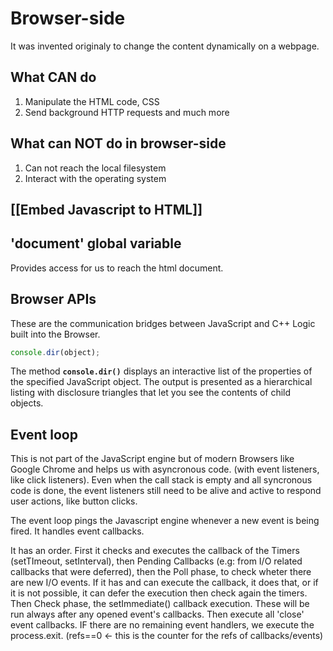 # Browser-side
It was invented originaly to change the content dynamically on a webpage.  

## What CAN do 
1. Manipulate the HTML code, CSS
1. Send background HTTP requests and much more

## What can NOT do in browser-side
1. Can not reach the local filesystem
1. Interact with the operating system

## [[Embed Javascript to HTML]]

## 'document' global variable
Provides access for us to reach the html document. 

## Browser APIs
These are the communication bridges between JavaScript and C++ Logic built into the Browser. 

```js
console.dir(object);
```
The method **`console.dir()`** displays an interactive list of the properties of the specified JavaScript object. The output is presented as a hierarchical listing with disclosure triangles that let you see the contents of child objects.


## Event loop
This is not part of the JavaScript engine but of modern Browsers like Google Chrome and helps us with asyncronous code. (with event listeners, like click listeners).
Even when the call stack is empty and all syncronous code is done, the event listeners still need to be alive and active to respond user actions, like button clicks. 

The event loop pings the Javascript engine whenever a new event is being fired. It handles event callbacks. 

It has an order. 
First it checks and executes the callback of the Timers (setTImeout, setInterval), then Pending Callbacks (e.g: from I/O related callbacks that were deferred), 
then the Poll phase, to check wheter there are new I/O events. If it has and can execute the callback, it does that, or if it is not possible, it can defer the execution then check again the timers. 
Then Check phase, the setImmediate() callback execution. These will be run always after any opened event's callbacks. 
Then execute all 'close' event callbacks. 
IF there are no remaining event handlers, we execute the process.exit. (refs==0   <- this is the counter for the refs of callbacks/events) 

